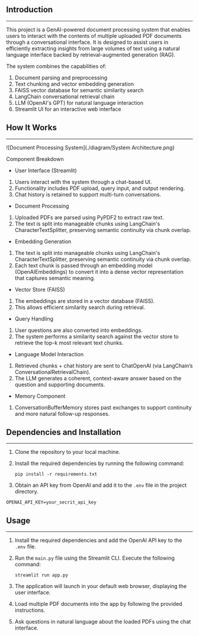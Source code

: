 
## Introduction
------------
This project is a GenAI-powered document processing system that enables users to interact with the contents of multiple uploaded PDF documents through a conversational interface. It is designed to assist users in efficiently extracting insights from large volumes of text using a natural language interface backed by retrieval-augmented generation (RAG).

The system combines the capabilities of:
1. Document parsing and preprocessing
2. Text chunking and vector embedding generation
3. FAISS vector database for semantic similarity search
4. LangChain conversational retrieval chain
5. LLM (OpenAI's GPT) for natural language interaction
6. Streamlit UI for an interactive web interface

## How It Works
------------

![Document Processing System](./diagram/System Architecture.png)

Component Breakdown

- User Interface (Streamlit)

1. Users interact with the system through a chat-based UI.
2. Functionality includes PDF upload, query input, and output rendering.
3. Chat history is retained to support multi-turn conversations.

- Document Processing

1. Uploaded PDFs are parsed using PyPDF2 to extract raw text.
2. The text is split into manageable chunks using LangChain's CharacterTextSplitter, preserving semantic continuity via chunk overlap.

- Embedding Generation

1. The text is split into manageable chunks using LangChain's CharacterTextSplitter, preserving semantic continuity via chunk overlap.
2. Each text chunk is passed through an embedding model (OpenAIEmbeddings) to convert it into a dense vector representation that captures semantic meaning.

- Vector Store (FAISS)

1. The embeddings are stored in a vector database (FAISS).
2. This allows efficient similarity search during retrieval.

- Query Handling

1. User questions are also converted into embeddings.
2. The system performs a similarity search against the vector store to retrieve the top-k most relevant text chunks.

- Language Model Interaction

1. Retrieved chunks + chat history are sent to ChatOpenAI (via LangChain’s ConversationalRetrievalChain).
2. The LLM generates a coherent, context-aware answer based on the question and supporting documents.


- Memory Component

1. ConversationBufferMemory stores past exchanges to support continuity and more natural follow-up responses.


## Dependencies and Installation
----------------------------

1. Clone the repository to your local machine.

2. Install the required dependencies by running the following command:
   ```
   pip install -r requirements.txt
   ```

3. Obtain an API key from OpenAI and add it to the `.env` file in the project directory.
```commandline
OPENAI_API_KEY=your_secrit_api_key
```

## Usage
-----

1. Install the required dependencies and add the OpenAI API key to the `.env` file.

2. Run the `main.py` file using the Streamlit CLI. Execute the following command:
   ```
   streamlit run app.py
   ```

3. The application will launch in your default web browser, displaying the user interface.

4. Load multiple PDF documents into the app by following the provided instructions.

5. Ask questions in natural language about the loaded PDFs using the chat interface.

